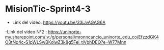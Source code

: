 # MisionTic-Sprint4-3

- Link del video: https://youtu.be/33iJvAGAG6A 

-Link del video N°2 : https://uninorte-my.sharepoint.com/:v:/g/personal/mronncancio_uninorte_edu_co/EfzzdGK4O3tNo4c-S1pWLSwBKolwZ3k8g5Fei_tlVbhDEQ?e=W77Mnn

